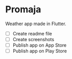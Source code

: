 # Promaja

Weather app made in Flutter.

- [ ] Create readme file
- [ ] Create screenshots
- [ ] Publish app on App Store
- [ ] Publish app on Play Store
